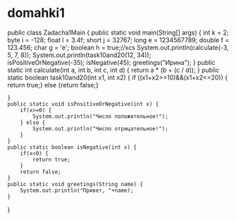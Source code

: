 # domahki1
public class Zadacha1Main {
    public static void main(String[] args) {
        int k = 2;
        byte i = -128;
        float l = 3.4f;
        short j = 32767;
        long e = 1234567789;
        double f = 123.456;
        char g = 'e';
        boolean h = true;//xcs
        System.out.println(calculate(-3, 5, 7, 8));
        System.out.println(task10and20(12, 34));
        isPositiveOrNegative(-35);
        isNegative(45);
        greetings("Ирина");
    }
    public static int calculate(int a, int b, int c, int d) {
        return a * (b + (c / d));
    }
    public static boolean task10and20(int x1, int x2) {
          if ((x1+x2>=10)&&(x1+x2<=20)) {
              return true;}
              else
                  {return false;}

    }
    public static void isPositiveOrNegative(int x) {
        if(x>=0) {
            System.out.println("Число положительное!");
        } else {
            System.out.println("Число отрицательное!");
        }
    }
    public static boolean isNegative(int x) {
        if(x<0) {
            return true;
        }
        return false;
    }
    public static void greetings(String name) {
        System.out.println("Привет, "+name);
    }


}
